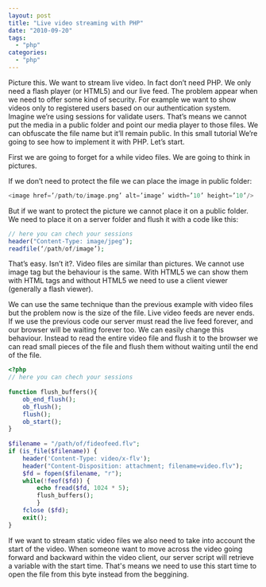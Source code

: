 ```yaml
---
layout: post
title: "Live video streaming with PHP"
date: "2010-09-20"
tags: 
  - "php"
categories: 
  - "php"
---
```


Picture this. We want to stream live video. In fact don’t need PHP. We only need a flash player (or HTML5) and our live feed. The problem appear when we need to offer some kind of security. For example we want to show videos only to registered users based on our authentication system. Imagine we’re using sessions for validate users. That’s means we cannot put the media in a public folder and point our media player to those files. We can obfuscate the file name but it’ll remain public. In this small tutorial We’re going to see how to implement it with PHP. Let’s start.

First we are going to forget for a while video files. We are going to think in pictures.

If we don’t need to protect the file we can place the image in public folder:

```php
<image href=’/path/to/image.png’ alt=’image’ width=’10’ height=’10’/>
```

But if we want to protect the picture we cannot place it on a public folder. We need to place it on a server folder and flush it with a code like this:

```php
// here you can chech your sessions
header("Content-Type: image/jpeg");
readfile(‘/path/of/image’);
```

That’s easy. Isn’t it?. Video files are similar than pictures. We cannot use image tag but the behaviour is the same. With HTML5 we can show them with HTML tags and without HTML5 we need to use a client viewer (generally a flash viewer).

We can use the same technique than the previous example with video files but the problem now is the size of the file. Live video feeds are never ends. If we use the previous code our server must read the live feed forever, and our browser will be waiting forever too. We can easily change this behaviour. Instead to read the entire video file and flush it to the browser we can read small pieces of the file and flush them without waiting until the end of the file.

```php
<?php
// here you can chech your sessions
 
function flush_buffers(){
    ob_end_flush();
    ob_flush();
    flush();
    ob_start();
}
 
$filename = "/path/of/fideofeed.flv";
if (is_file($filename)) {
    header('Content-Type: video/x-flv');
    header("Content-Disposition: attachment; filename=video.flv");
    $fd = fopen($filename, "r");
    while(!feof($fd)) {
        echo fread($fd, 1024 * 5);
        flush_buffers();
        }
    fclose ($fd);
    exit();
}
```

If we want to stream static video files we also need to take into account the start of the video. When someone want to move across the video going forward and backward within the video client, our server script will retrieve a variable with the start time. That's means we need to use this start time to open the file from this byte instead from the beggining.
